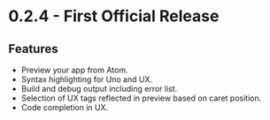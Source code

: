 # 0.2.4 - First Official Release

## Features
- Preview your app from Atom.
- Syntax highlighting for Uno and UX.
- Build and debug output including error list.
- Selection of UX tags reflected in preview based on caret position.
- Code completion in UX.
